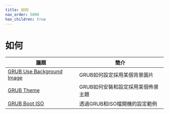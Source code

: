 ```yaml
---
title: 如何
nav_order: 5000
has_children: true
---
```



# 如何

| 議題 | 簡介 |
| --- | --- |
| [GRUB Use Background Image](https://samwhelp.github.io/note-about-grub/read/howto/use_background_image.html) | GRUB如何設定採用某個背景圖片 |
| [GRUB Theme](https://samwhelp.github.io/note-about-grub/read/howto/use_theme.html) | GRUB如何安裝和設定採用某個佈景主題 |
| [GRUB Boot ISO](https://samwhelp.github.io/note-about-grub/read/howto/boot_iso.html) | 透過GRUB和ISO檔開機的設定範例 |
